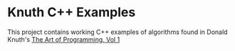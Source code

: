 # Knuth C++ Examples

This project contains working C++ examples of algorithms found in Donald Knuth's [The Art of Programming, Vol 1](http://www.amazon.com/Art-Computer-Programming-Vol-Fundamental/dp/0201896834/ref=mt_hardcover?_encoding=UTF8&me=)


